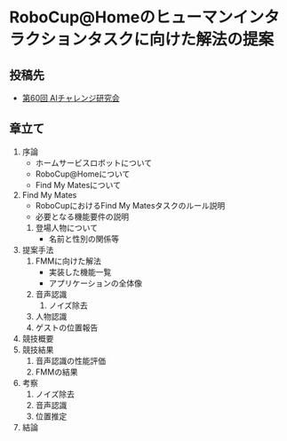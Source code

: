 # RoboCup@Homeのヒューマンインタラクションタスクに向けた解法の提案

## 投稿先

- [第60回 AIチャレンジ研究会](https://www.osaka-kyoiku.ac.jp/~challeng/SIG-Challenge-060/)

## 章立て

1. 序論
    - ホームサービスロボットについて
    - RoboCup@Homeについて
    - Find My Matesについて
2. Find My Mates
    - RoboCupにおけるFind My Matesタスクのルール説明
    - 必要となる機能要件の説明
   1. 登場人物について
      - 名前と性別の関係等
3. 提案手法
   1. FMMに向けた解法
      - 実装した機能一覧
      - アプリケーションの全体像
   2. 音声認識
      1. ノイズ除去
   3. 人物認識
   4. ゲストの位置報告
4. 競技概要
5. 競技結果
   1. 音声認識の性能評価
   2. FMMの結果
6. 考察
   1. ノイズ除去
   2. 音声認識
   3. 位置推定
7. 結論

